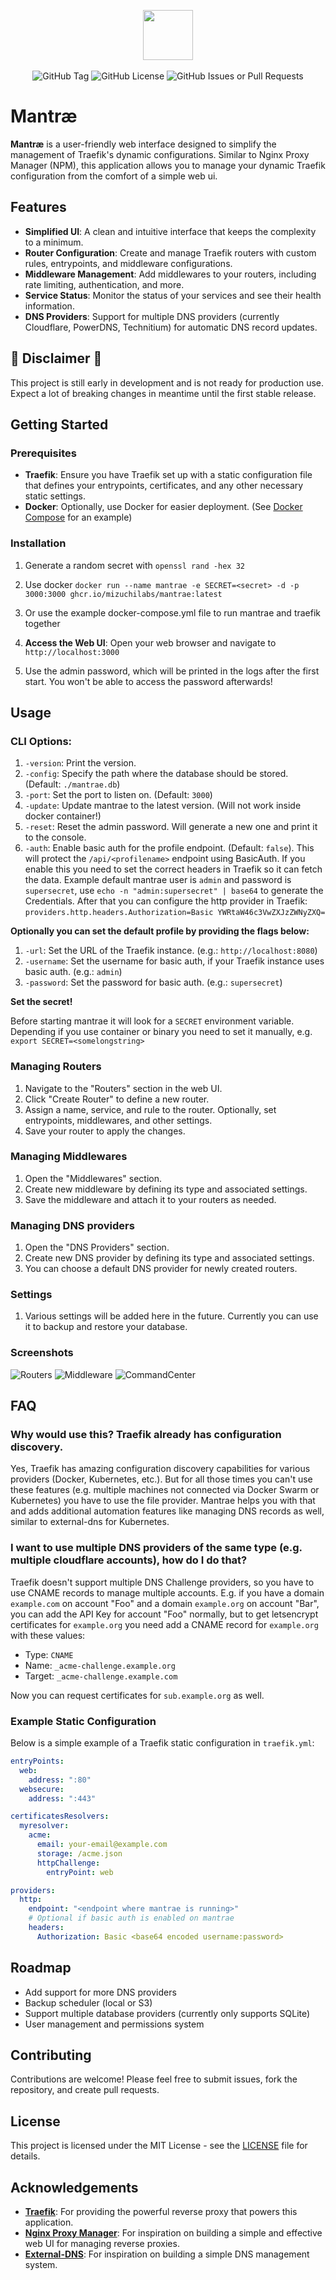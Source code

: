 <p align="center">
<img src="./web/src/lib/images/logo.svg" width="80">
<br><br>
<img alt="GitHub Tag" src="https://img.shields.io/github/v/tag/MizuchiLabs/mantrae?label=Version">
<img alt="GitHub License" src="https://img.shields.io/github/license/MizuchiLabs/mantrae">
<img alt="GitHub Issues or Pull Requests" src="https://img.shields.io/github/issues/MizuchiLabs/mantrae">
</p>

# Mantræ

**Mantræ** is a user-friendly web interface designed to simplify the management of Traefik's dynamic configurations. Similar to Nginx Proxy Manager (NPM), this application allows you to manage your dynamic Traefik configuration from the comfort of a simple web ui.

## Features

- **Simplified UI**: A clean and intuitive interface that keeps the complexity to a minimum.
- **Router Configuration**: Create and manage Traefik routers with custom rules, entrypoints, and middleware configurations.
- **Middleware Management**: Add middlewares to your routers, including rate limiting, authentication, and more.
- **Service Status**: Monitor the status of your services and see their health information.
- **DNS Providers**: Support for multiple DNS providers (currently Cloudflare, PowerDNS, Technitium) for automatic DNS record updates.

## 🚧 Disclaimer 🚧

This project is still early in development and is not ready for production use. Expect a lot of breaking changes in meantime until the first stable release.

## Getting Started

### Prerequisites

- **Traefik**: Ensure you have Traefik set up with a static configuration file that defines your entrypoints, certificates, and any other necessary static settings.
- **Docker**: Optionally, use Docker for easier deployment. (See [Docker Compose](#docker-compose) for an example)

### Installation

1. Generate a random secret with `openssl rand -hex 32`

1. Use docker `docker run --name mantrae -e SECRET=<secret> -d -p 3000:3000 ghcr.io/mizuchilabs/mantrae:latest`

1. Or use the example docker-compose.yml file to run mantrae and traefik together

1. **Access the Web UI**:
   Open your web browser and navigate to `http://localhost:3000`

1. Use the admin password, which will be printed in the logs after the first start. You won't be able to access the password afterwards!

## Usage

### CLI Options:

1. `-version`: Print the version.
1. `-config`: Specify the path where the database should be stored. (Default: `./mantrae.db`)
1. `-port`: Set the port to listen on. (Default: `3000`)
1. `-update`: Update mantrae to the latest version. (Will not work inside docker container!)
1. `-reset`: Reset the admin password. Will generate a new one and print it to the console.
1. `-auth`: Enable basic auth for the profile endpoint. (Default: `false`). This will protect the `/api/<profilename>` endpoint using BasicAuth. If you enable this you need to set the correct headers in Traefik so it can fetch the data. Example default mantrae user is `admin` and password is `supersecret`, use `echo -n "admin:supersecret" | base64` to generate the Credentials. After that you can configure the http provider in Traefik: `providers.http.headers.Authorization=Basic YWRtaW46c3VwZXJzZWNyZXQ=`

**Optionally you can set the default profile by providing the flags below:**

1. `-url`: Set the URL of the Traefik instance. (e.g.: `http://localhost:8080`)
1. `-username`: Set the username for basic auth, if your Traefik instance uses basic auth. (e.g.: `admin`)
1. `-password`: Set the password for basic auth. (e.g.: `supersecret`)

**Set the secret!**

Before starting mantrae it will look for a `SECRET` environment variable. Depending if you use container or binary you need to set it manually, e.g. `export SECRET=<somelongstring>`

### Managing Routers

1. Navigate to the "Routers" section in the web UI.
1. Click "Create Router" to define a new router.
1. Assign a name, service, and rule to the router. Optionally, set entrypoints, middlewares, and other settings.
1. Save your router to apply the changes.

### Managing Middlewares

1. Open the "Middlewares" section.
1. Create new middleware by defining its type and associated settings.
1. Save the middleware and attach it to your routers as needed.

### Managing DNS providers

1. Open the "DNS Providers" section.
1. Create new DNS provider by defining its type and associated settings.
1. You can choose a default DNS provider for newly created routers.

### Settings

1. Various settings will be added here in the future. Currently you can use it to backup and restore your database.

### Screenshots

![Routers](./.github/screenshots/routers.png "Routers")
![Middleware](./.github/screenshots/middlewares.png "Middleware")
![CommandCenter](./.github/screenshots/command_center.png "CommandCenter")

## FAQ

### Why would use this? Traefik already has configuration discovery.

Yes, Traefik has amazing configuration discovery capabilities for various providers (Docker, Kubernetes, etc.). But for all those times you can't use these features (e.g. multiple machines not connected via Docker Swarm or Kubernetes) you have to use the file provider. Mantrae helps you with that and adds additional automation features like managing DNS records as well, similar to external-dns for Kubernetes.

### I want to use multiple DNS providers of the same type (e.g. multiple cloudflare accounts), how do I do that?

Traefik doesn't support multiple DNS Challenge providers, so you have to use CNAME records to manage multiple accounts.
E.g. if you have a domain `example.com` on account "Foo" and a domain `example.org` on account "Bar", you can add the API Key for account "Foo" normally, but to get letsencrypt certificates for `example.org` you need add a CNAME record for `example.org` with these values:

- Type: `CNAME`
- Name: `_acme-challenge.example.org`
- Target: `_acme-challenge.example.com`

Now you can request certificates for `sub.example.org` as well.

### Example Static Configuration

Below is a simple example of a Traefik static configuration in `traefik.yml`:

```yaml
entryPoints:
  web:
    address: ":80"
  websecure:
    address: ":443"

certificatesResolvers:
  myresolver:
    acme:
      email: your-email@example.com
      storage: /acme.json
      httpChallenge:
        entryPoint: web

providers:
  http:
    endpoint: "<endpoint where mantrae is running>"
    # Optional if basic auth is enabled on mantrae
    headers:
      Authorization: Basic <base64 encoded username:password>
```

## Roadmap

- Add support for more DNS providers
- Backup scheduler (local or S3)
- Support multiple database providers (currently only supports SQLite)
- User management and permissions system

## Contributing

Contributions are welcome! Please feel free to submit issues, fork the repository, and create pull requests.

## License

This project is licensed under the MIT License - see the [LICENSE](LICENSE) file for details.

## Acknowledgements

- [**Traefik**](https://traefik.io/): For providing the powerful reverse proxy that powers this application.
- [**Nginx Proxy Manager**](https://github.com/NginxProxyManager/nginx-proxy-manager): For inspiration on building a simple and effective web UI for managing reverse proxies.
- [**External-DNS**](https://github.com/kubernetes-sigs/external-dns): For inspiration on building a simple DNS management system.
